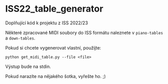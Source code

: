 # ISS22_table_generator
Doplňující kód k projektu z ISS 2022/23

Některé zpracované MIDI soubory do ISS formátu naleznete v `piano-tables` a `down-tables`.

Pokud si chcete vygenerovat vlastní, použijte:

`python get_midi_table.py --file <file>`

Výstup bude na stdin.

Pokud narazíte na nějakého šotka, vyřešte ho. ;)
